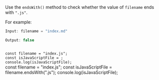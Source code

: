 Use the `endsWith()` method to check
whether the value of `filename`
ends with `".js"`.

For example:
```js
Input: filename = "index.md"

Output: false
```
<codeblock type="exercise" language="javascript" testMode="fixedInput">
<code>
const filename = "index.js";
const isJavaScriptFile = ;
console.log(isJavaScriptFile);
</code>

<solution>
const filename = "index.js";
const isJavaScriptFile = filename.endsWith(".js");
console.log(isJavaScriptFile);
</solution>
</codeblock>
